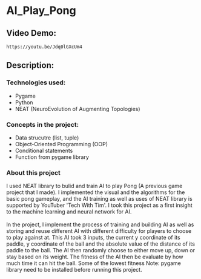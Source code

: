 # **AI_Play_Pong**

## **Video Demo:**
`https://youtu.be/Jdq0lGXcUm4`

## **Description:**

### Technologies used:

- Pygame
- Python
- NEAT (NeuroEvolution of Augmenting Topologies)

### Concepts in the project:
 
- Data strucutre (list, tuple)
- Object-Oriented Programming (OOP)
- Conditional statements
- Function from pygame library

### About this project
I used NEAT library to bulid and train AI to play Pong (A previous game project that I made). I implemented the visual and the algorithms for the basic pong gameplay, and the AI training as well as uses of NEAT library is supported by YouTuber 'Tech With Tim'. I took this project as a first insight to the machine learning and neural network for AI.
\
\
In the project, I implement the process of training and building AI as well as storing and reuse different AI with different difficulty for players to choose to play against at. This AI took 3 inputs, the current y coordinate of its paddle, y coordinate of the ball and the absolute value of the distance of its paddle to the ball. The AI then randomly choose to either move up, down or stay based on its weight. The fitness of the AI then be evaluate by how much time it can hit the ball. Some of the lowest fitness 
Note: pygame library need to be installed before running this project.
